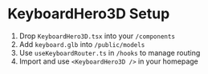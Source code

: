 # KeyboardHero3D Setup

1. Drop `KeyboardHero3D.tsx` into your `/components`
2. Add `keyboard.glb` into `/public/models`
3. Use `useKeyboardRouter.ts` in `/hooks` to manage routing
4. Import and use `<KeyboardHero3D />` in your homepage
